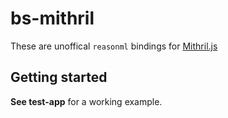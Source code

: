 # bs-mithril

These are unoffical `reasonml` bindings for [Mithril.js](https://mithril.js.org)

## Getting started

**See test-app** for a working example.
